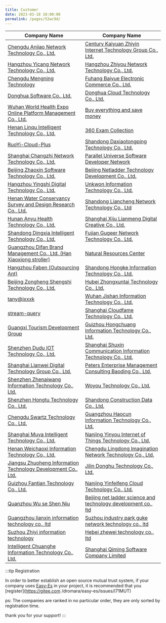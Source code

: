 ```yaml
---
title: Customer
date: 2023-03-18 10:00:00
permalink: /pages/52wc9d/
---
```


| Company Name                             | Company Name                                                               | 
| -----------------------------------------| ---------------------------------------------------------------------------| 
|[Chengdu Anjiao Network Technology Co., Ltd.](unknow) |[Century Kaiyuan Zhiyin Internet Technology Group Co., Ltd.](www.jiansheji.cn) |
|[Hangzhou Yicang Network Technology Co., Ltd.](unknow) |[Hangzhou Zhiyou Network Technology Co., Ltd.](unknow) |
|[Chengdu Mengning Technology](http://www.mengning.xyz/) |[Fuhang Baiyue Electronic Commerce Co., Ltd.](http://officialpc.fuhangbeiyue.com/) |
|[Donghua Software Co., Ltd.](http://www.dhcc.com.cn/) |[Donghua Cloud Technology Co., Ltd.](http://dhcclouds.com/) |
|[Wuhan World Health Expo Online Platform Management Co., Ltd.](https://www.hbwhexpo.com/) |[Buy everything and save money](https://www.msmds.cn) |
|[Henan Linqu Intelligent Technology Co., Ltd.](https://linqugui.com) |[360 Exam Collection](https://www.360ksbd.com) |
|[RuoYi-Cloud-Plus](https://gitee.com/JavaLionLi/RuoYi-Cloud-Plus) |[Shandong Daxiaotongping Technology Co., Ltd.](https://www.daxiaotongping.com) |
|[Shanghai Changzhi Network Technology Co., Ltd.](https://www.ldplayer.net/) |[Parallel Universe Software Developer Network](https://www.pusdn.com/) |
|[Beijing Zhaoxin Software Technology Co., Ltd.](https://www.jeesing.com/) |[Beijing Netladder Technology Development Co., Ltd.](https://www.whaty.com/cms/) |
|[Hangzhou Yingshi Digital Technology Co., Ltd.](http://www.ys7data.com/) |[Unkwon Information Technology Co., Ltd.](unkwon) |
|[Henan Water Conservancy Survey and Design Research Co., Ltd.](https://www.ysy.com.cn) |[Shandong Liancheng Network Technology Co., Ltd]() |
|[Hunan Anyu Health Technology Co., Ltd.](http://www.auprty.com/) |[Shanghai Xiju Lianmeng Digital Creative Co., Ltd.](http://www.cgugc.com/) |
|[Shandong Dingxia Intelligent Technology Co., Ltd.](https://dx-sec.com/) |[Fujian Gugeer Network Technology Co., Ltd.](https://fjgge.com/) |
|[Guangzhou Difan Brand Management Co., Ltd. (Han Xiaoxiong stroller)]() |[Natural Resources Center](https://search.cgsi.cn/swzxDrill/map) |
|[Hangzhou Faben (Outsourcing Ant)]() |[Shandong Hongke Information Technology Co., Ltd.](http://www.hongkexinxi.net/html/index.html) |
|[Beijing Zongheng Shengshi Technology Co., Ltd.]() |[Hubei Zhongxuntai Technology Co., Ltd.]() |
|[tany@ixxxk](https://www.ixxxk.com/) |[Wuhan Jishan Information Technology Co., Ltd.]() |
|[stream-query](https://stream.query.ac.cn/#/) |[Shanghai Cloudfame Technology Co., Ltd.](https://cloudfame.com/) |
|[Guangxi Tourism Development Group]() |[Guizhou Hongchuang Information Technology Co., Ltd.](https://macronovo.com/) |
|[Shenzhen Dudu IOT Technology Co., Ltd.](http://duduhuandian.com/) |[Shanghai Shuxin Communication Information Technology Co., Ltd.]() |
|[Shanghai Lianwei Digital Technology Group Co., Ltd.](https://lianwei.com.cn/) |[Peters Enterprise Management Consulting Baoding Co., Ltd.]() |
|[Shenzhen Zhenaiwang Information Technology Co., Ltd.]() |[Woyou Technology Co., Ltd.]() |
|[Shenzhen Hongtu Technology Co., Ltd.]() |[Shandong Construction Data Co., Ltd.](http://www.jicdata.com) |
|[Chengdu Swartz Technology Co., Ltd.](https://fachans.com/) |[Guangzhou Haocun Information Technology Co., Ltd.](https://gzhaocun.com/) |
|[Shanghai Muya Intelligent Technology Co., Ltd.](http://www.muyacorp.com/) |[Nanjing Yinyou Internet of Things Technology Co., Ltd.]() |
|[Henan Weichaoxi Information Technology Co., Ltd.](http://www.weichaoxi.com/) |[Chengdu Lingdong Imagination Network Technology Co., Ltd.](http://www.wenliao.fun/) |
|[Jiangsu Zhuoheng Information Technology Development Co., Ltd.]() |[Jilin Donghu Technology Co., Ltd.](http://www.donhoo.com.cn/) |
|[Guizhou Fantian Technology Co., Ltd.]() |[Nanjing Yinfeifeng Cloud Technology Co., Ltd.]() |
|[Quanzhou Wu se Shen Niu]()                                            |[Beijing net ladder science and technology development co., ltd](https://www.whaty.com)                                                            |
|[Guangzhou lianxin information technology co., ltd]()                                                |[Suzhou industry park guke network technology co., ltd]()                                                            |
|[Suzhou Zhiyi information technology]()                                                       |[Hebei zhewei technology co., ltd]()                                                            |
|[Intelligent Chuanghe Information Technology Co., Ltd.]()                                              |[Shanghai Qiming Software Company Limited]()
:::tip Registration

In order to better establish an open source mutual trust system, if your company uses [Easy-Es](https://easy-es.cn/) in your project, it is recommended that you [register](https://gitee.com /dromara/easy-es/issues/I71MUT)

ps: The companies are ranked in no particular order, they are only sorted by registration time.

thank you for your support!
:::